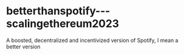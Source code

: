 # betterthanspotify---scalingethereum2023
A boosted, decentralized and incentivized version of Spotify, I mean a better version
